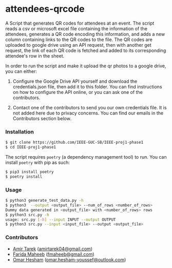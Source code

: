 # attendees-qrcode

A Script that generates QR codes for attendees at an event. The script reads a csv or microsoft excel file containing the information of the attendees, generates a QR code encoding this information, and adds a new column containing links to the QR codes to the file. The QR codes are uploaded to google drive using an API request, then with another get request, the link of each QR code is fetched and added to its corresponding attendee's row in the sheet.

In order to run the script and make it upload the qr photos to a google drive, you can either:

1. Configure the Google Drive API yourself and download the credentials.json file, then add it to this folder. You can find instructions on how to configure the API online, or you can ask one of the contributors.

2. Contact one of the contributors to send you our own credentials file. It is not added here due to privacy concerns. You can find our emails in the Contributors section below.

### Installation

```bash
$ git clone https://github.com/IEEE-GUC-SB/IEEE-proj1-phase1
$ cd IEEE-proj1-phase1
```

The script requires `poetry` (a dependency management tool) to run. You can install `poetry` with pip as such:

```bash
$ pip3 install poetry
$ poetry install
```

### Usage

```bash
$ python3 generate_test_data.py -h
$ python3  --output <output_file> --num_of_rows <number_of_rows>
Dummy data generated in <output_file> with <number_of_rows> rows
$ python3 src.py -h
usage: src.py [-h] --input INPUT --output OUTPUT
$ python3 src.py --input <input_file> --output <output_file>
```

### Contributors

- [Amir Tarek](https://github.com/amir-awad) (amirtarek04@gmail.com)
- [Farida Maheeb](https://github.com/FaridaAbdelghaffar) (fmaheeb@gmail.com)
- [Omar Hesham](https://github.com/omarhesham02) (omar.hesham-youssef@outlook.com)
